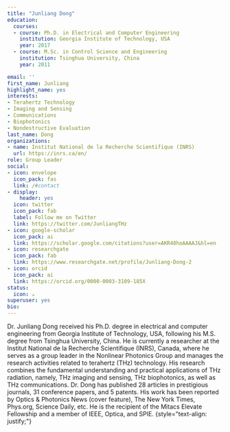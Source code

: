 ```yaml
---
title: "Junliang Dong"
education:
  courses:
  - course: Ph.D. in Electrical and Computer Engineering
    institution: Georgia Institute of Technology, USA
    year: 2017
  - course: M.Sc. in Control Science and Engineering
    institution: Tsinghua University, China
    year: 2011

email: ''
first_name: Junliang
highlight_name: yes
interests:
- Terahertz Technology
- Imaging and Sensing
- Communications
- Biophotonics
- Nondestructive Evaluation
last_name: Dong
organizations:
- name: Institut National de la Recherche Scientifique (INRS)
  url: https://inrs.ca/en/
role: Group Leader
social:
- icon: envelope
  icon_pack: fas
  link: /#contact
- display:
    header: yes
  icon: twitter
  icon_pack: fab
  label: Follow me on Twitter
  link: https://twitter.com/JunliangTHz
- icon: google-scholar
  icon_pack: ai
  link: https://scholar.google.com/citations?user=AKR48hoAAAAJ&hl=en
- icon: researchgate
  icon_pack: fab
  link: https://www.researchgate.net/profile/Junliang-Dong-2
- icon: orcid
  icon_pack: ai
  link: https://orcid.org/0000-0003-3109-185X
status:
  icon: ☕️
superuser: yes
bio: 
---
```


Dr. Junliang Dong received his Ph.D. degree in electrical and computer engineering from Georgia Institute of Technology, USA, following his M.S. degree from Tsinghua University, China. He is currently a researcher at the Institut National de la Recherche Scientifique (INRS), Canada, where he serves as a group leader in the Nonlinear Photonics Group and manages the research activities related to terahertz (THz) technology. His research combines the fundamental understanding and practical applications of THz radiation, namely, THz imaging and sensing, THz biophotonics, as well as THz communications. Dr. Dong has published 28 articles in prestigious journals, 31 conference papers, and 5 patents. His work has been reported by Optics & Photonics News (cover feature), The New York Times, Phys.org, Science Daily, etc. He is the recipient of the Mitacs Elevate Fellowship and a member of IEEE, Optica, and SPIE. 
{style="text-align: justify;"}
